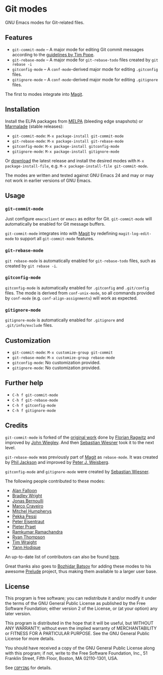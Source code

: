 Git modes
=========

GNU Emacs modes for Git-related files.


Features
--------

- `git-commit-mode` – A major mode for editing Git commit messages
  according to the [guidelines by Tim Pope][1].
- `git-rebase-mode` – A major mode for `git-rebase-todo` files created
  by `git rebase -i`
- `gitconfig-mode` – A `conf-mode`-derived major mode for editing
  `.gitconfig` files.
- `gitignore-mode` – A `conf-mode`-derived major mode for editing `.gitignore`
  files.

The first to modes integrate into [Magit][2].


Installation
------------

Install the ELPA packages from [MELPA][3] (bleeding edge snapshots) or
[Marmalade][4] (stable releases):

- `git-commit-mode`: `M-x package-install git-commit-mode`
- `git-rebase-mode`: `M-x package-install git-rebase-mode`
- `gitconfig-mode`: `M-x package-install gitconfig-mode`
- `gitignore-mode`: `M-x package-install gitignore-mode`

Or [download][5] the latest release and install the desired modes with `M-x
package-install-file`, e.g. `M-x package-install-file git-commit-mode`.

The modes are written and tested against GNU Emacs 24 and may or may not work in
earlier versions of GNU Emacs.


Usage
-----

### `git-commit-mode`

Just configure `emacsclient` or `emacs` as editor for Git. `git-commit-mode`
will automatically be enabled for Git message buffers.

`git-commit-mode` integrates into with [Magit][2] by redefining
`magit-log-edit-mode` to support all `git-commit-mode` features.

### `git-rebase-mode`

`git rebase-mode` is automatically enabled for `git-rebase-todo` files, such as
created by `git rebase -i`.

### `gitconfig-mode`

`gitconfig-mode` is automatically enabled for `.gitconfig` and `.git/config`
files.  The mode is derived from `conf-unix-mode`, so all commands provided by
`conf-mode` (e.g. `conf-align-assignments`) will work as expected.

### `gitignore-mode`

`gitignore-mode` is automatically enabled for `.gitignore` and
`.git/info/exclude` files.


Customization
-------------

- `git-commit-mode`: `M-x customize-group git-commit`
- `git-rebase-mode`: `M-x customize-group rebase-mode`
- `gitconfig-mode`: No customization provided.
- `gitignore-mode`: No customization provided.


Further help
------------

- `C-h f git-commit-mode`
- `C-h f git-rebase-mode`
- `C-h f gitconfig-mode`
- `C-h f gitignore-mode`


Credits
-------

`git-commit-mode` is forked of the [original work][6] done by
[Florian Ragwitz][7] and improved by [John Wiegley][8].  And then
[Sebastian Wiesner][9] took it to the next level.

`git-rebase-mode` was previously part of [Magit][2] as
`rebase-mode`. It was created by [Phil Jackson][10] and improved by
[Peter J. Weisberg][11].

`gitconfig-mode` and `gitignore-mode` were created by
[Sebastian Wiesner][9].

The following people contributed to these modes:

- [Alan Falloon](https://github.com/alanfalloon)
- [Bradley Wright](https://github.com/bradleywright)
- [Jonas Bernoulli](https://github.com/tarsius)
- [Marco Craveiro](https://github.com/mcraveiro)
- [Mitchel Humpherys](https://github.com/mgalgs)
- [Pekka Pessi](https://github.com/pessi)
- [Peter Eisentraut](https://github.com/petere)
- [Pieter Praet](https://github.com/praet)
- [Ramkumar Ramachandra](https://github.com/artagnon)
- [Ryan Thompson](https://github.com/DarwinAwardWinner)
- [Tim Wraight](https://github.com/timwraight)
- [Yann Hodique](https://github.com/sigma)

An up-to-date list of contributors can also be found [here][12].

Great thanks also goes to [Bozhidar Batsov][13] for adding these modes
to his awesome [Prelude][14] project, thus making them available to a
larger user base.


License
-------

This program is free software; you can redistribute it and/or modify it under
the terms of the GNU General Public License as published by the Free Software
Foundation; either version 2 of the License, or (at your option) any later
version.

This program is distributed in the hope that it will be useful, but WITHOUT ANY
WARRANTY; without even the implied warranty of MERCHANTABILITY or FITNESS FOR A
PARTICULAR PURPOSE.  See the GNU General Public License for more details.

You should have received a copy of the GNU General Public License along with
this program; if not, write to the Free Software Foundation, Inc., 51 Franklin
Street, Fifth Floor, Boston, MA 02110-1301, USA.

See [`COPYING`][15] for details.


[1]: http://tbaggery.com/2008/04/19/a-note-about-git-commit-messages.html
[2]: http://magit.github.com/magit
[3]: http://melpa.milkbox.net
[4]: http://marmalade-repo.org
[5]: https://github.com/magit/git-modes/tags
[6]: https://github.com/rafl/git-commit-mode
[7]: https://github.com/rafl
[8]: https://github.com/jwiegley
[9]: https://github.com/lunaryorn
[10]: https://github.com/philjackson
[11]: https://github.com/pjweisberg
[12]: https://github.com/magit/git-modes/graphs/contributors
[13]: https://github.com/bbatsov
[14]: https://github.com/bbatsov/prelude
[15]: https://github.com/magit/git-modes/blob/master/COPYING
